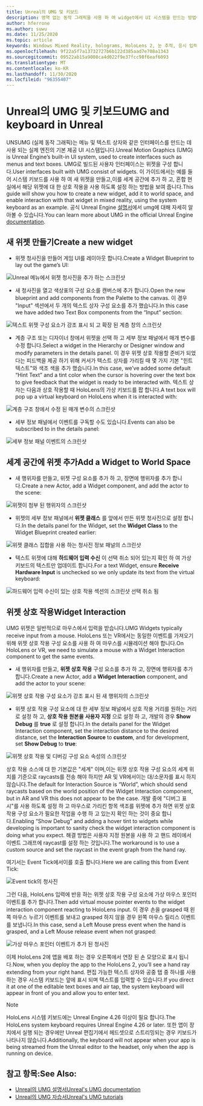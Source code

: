 ```yaml
---
title: Unreal의 UMG 및 키보드
description: 영역 없는 동작 그래픽을 사용 하 여 widget에서 UI 시스템을 만드는 방법에 대해 알아봅니다.
author: hferrone
ms.author: suwu
ms.date: 11/25/2020
ms.topic: article
keywords: Windows Mixed Reality, holograms, HoloLens 2, 눈 추적, 응시 입력, 헤드 탑재 디스플레이, Unreal engine, 혼합 현실 헤드셋, windows Mixed reality 헤드셋, 가상 현실 헤드셋, 위젯, UI, UMG, Unreal 움직임 그래픽, Unreal Engine, UE, UE4
ms.openlocfilehash: 9f22a5f7a13732727b6b122d385aad7e708a1343
ms.sourcegitcommit: 09522ab15a9008ca4d022f9e37fcc98f6eaf6093
ms.translationtype: MT
ms.contentlocale: ko-KR
ms.lasthandoff: 11/30/2020
ms.locfileid: "96355407"
---
```

# <a name="umg-and-keyboard-in-unreal"></a><span data-ttu-id="a8b6b-104">Unreal의 UMG 및 키보드</span><span class="sxs-lookup"><span data-stu-id="a8b6b-104">UMG and keyboard in Unreal</span></span>

<span data-ttu-id="a8b6b-105">UNSUMG (실제 동작 그래픽)는 메뉴 및 텍스트 상자와 같은 인터페이스를 만드는 데 사용 되는 실제 엔진의 기본 제공 UI 시스템입니다.</span><span class="sxs-lookup"><span data-stu-id="a8b6b-105">Unreal Motion Graphics (UMG) is Unreal Engine’s built-in UI system, used to create interfaces such as menus and text boxes.</span></span> <span data-ttu-id="a8b6b-106">UMG로 빌드된 사용자 인터페이스는 위젯을 구성 합니다.</span><span class="sxs-lookup"><span data-stu-id="a8b6b-106">User interfaces built with UMG consist of widgets.</span></span> <span data-ttu-id="a8b6b-107">이 가이드에서는 예를 들어 시스템 키보드를 사용 하 여 새 위젯을 만들고,이를 세계 공간에 추가 하 고, 혼합 현실에서 해당 위젯에 대 한 상호 작용을 사용 하도록 설정 하는 방법을 보여 줍니다.</span><span class="sxs-lookup"><span data-stu-id="a8b6b-107">This guide will show you how to create a new widget, add it to world space, and enable interaction with that widget in mixed reality, using the system keyboard as an example.</span></span> <span data-ttu-id="a8b6b-108">공식 Unreal Engine [설명서](https://docs.unrealengine.com/en-US/Engine/UMG/index.html)에서 umg에 대해 자세히 알아볼 수 있습니다.</span><span class="sxs-lookup"><span data-stu-id="a8b6b-108">You can learn more about UMG in the official Unreal Engine [documentation](https://docs.unrealengine.com/en-US/Engine/UMG/index.html).</span></span> 

## <a name="create-a-new-widget"></a><span data-ttu-id="a8b6b-109">새 위젯 만들기</span><span class="sxs-lookup"><span data-stu-id="a8b6b-109">Create a new widget</span></span>

- <span data-ttu-id="a8b6b-110">위젯 청사진을 만들어 게임 UI를 레이아웃 합니다.</span><span class="sxs-lookup"><span data-stu-id="a8b6b-110">Create a Widget Blueprint to lay out the game’s UI:</span></span>

![Unreal 메뉴에서 위젯 청사진을 추가 하는 스크린샷](images/unreal-umg-img-01.png)

- <span data-ttu-id="a8b6b-112">새 청사진을 열고 색상표의 구성 요소를 캔버스에 추가 합니다.</span><span class="sxs-lookup"><span data-stu-id="a8b6b-112">Open the new blueprint and add components from the Palette to the canvas.</span></span>  <span data-ttu-id="a8b6b-113">이 경우 "Input" 섹션에서 두 개의 텍스트 상자 구성 요소를 추가 했습니다.</span><span class="sxs-lookup"><span data-stu-id="a8b6b-113">In this case we have added two Text Box components from the “Input” section:</span></span>

![텍스트 위젯 구성 요소가 강조 표시 되 고 확장 된 계층 창의 스크린샷](images/unreal-umg-img-02.png)

- <span data-ttu-id="a8b6b-115">계층 구조 또는 디자이너 창에서 위젯을 선택 하 고 세부 정보 패널에서 매개 변수를 수정 합니다.</span><span class="sxs-lookup"><span data-stu-id="a8b6b-115">Select a widget in the Hierarchy or Designer window and modify parameters in the details panel.</span></span>  <span data-ttu-id="a8b6b-116">이 경우 위젯 상호 작용할 준비가 되었다는 피드백을 제공 하기 위해 커서가 텍스트 상자를 가리킬 때 몇 가지 기본 "힌트 텍스트"와 색조 색을 추가 했습니다.</span><span class="sxs-lookup"><span data-stu-id="a8b6b-116">In this case, we’ve added some default “Hint Text” and a tint color when the cursor is hovering over the text box to give feedback that the widget is ready to be interacted with.</span></span>  <span data-ttu-id="a8b6b-117">텍스트 상자는 다음과 상호 작용할 때 HoloLens의 가상 키보드를 팝 합니다.</span><span class="sxs-lookup"><span data-stu-id="a8b6b-117">A text box will pop up a virtual keyboard on HoloLens when it is interacted with:</span></span>

![계층 구조 창에서 수정 된 매개 변수의 스크린샷](images/unreal-umg-img-03.png)

- <span data-ttu-id="a8b6b-119">세부 정보 패널에서 이벤트를 구독할 수도 있습니다.</span><span class="sxs-lookup"><span data-stu-id="a8b6b-119">Events can also be subscribed to in the details panel:</span></span>

![세부 정보 패널 이벤트의 스크린샷](images/unreal-umg-img-04.png)

## <a name="add-a-widget-to-world-space"></a><span data-ttu-id="a8b6b-121">세계 공간에 위젯 추가</span><span class="sxs-lookup"><span data-stu-id="a8b6b-121">Add a Widget to World Space</span></span>

- <span data-ttu-id="a8b6b-122">새 행위자를 만들고, 위젯 구성 요소를 추가 하 고, 장면에 행위자를 추가 합니다.</span><span class="sxs-lookup"><span data-stu-id="a8b6b-122">Create a new Actor, add a Widget component, and add the actor to the scene:</span></span>

![위젯이 첨부 된 행위자의 스크린샷](images/unreal-umg-img-05.png)

- <span data-ttu-id="a8b6b-124">위젯의 세부 정보 패널에서 **위젯 클래스** 를 앞에서 만든 위젯 청사진으로 설정 합니다.</span><span class="sxs-lookup"><span data-stu-id="a8b6b-124">In the details panel for the Widget, set the **Widget Class** to the Widget Blueprint created earlier:</span></span>

![위젯 클래스 집합을 사용 하는 청사진 정보 패널의 스크린샷](images/unreal-umg-img-06.png)

- <span data-ttu-id="a8b6b-126">텍스트 위젯에 대해 **하드웨어 입력 수신** 이 선택 취소 되어 있는지 확인 하 여 가상 키보드의 텍스트만 업데이트 합니다.</span><span class="sxs-lookup"><span data-stu-id="a8b6b-126">For a text Widget, ensure **Receive Hardware Input** is unchecked so we only update its text from the virtual keyboard:</span></span>

![하드웨어 입력 수신이 있는 상호 작용 섹션의 스크린샷 선택 취소 됨](images/unreal-umg-img-07.png)

## <a name="widget-interaction"></a><span data-ttu-id="a8b6b-128">위젯 상호 작용</span><span class="sxs-lookup"><span data-stu-id="a8b6b-128">Widget Interaction</span></span>

<span data-ttu-id="a8b6b-129">UMG 위젯은 일반적으로 마우스에서 입력을 받습니다.</span><span class="sxs-lookup"><span data-stu-id="a8b6b-129">UMG Widgets typically receive input from a mouse.</span></span>  <span data-ttu-id="a8b6b-130">HoloLens 또는 VR에서는 동일한 이벤트를 가져오기 위해 위젯 상호 작용 구성 요소를 사용 하 여 마우스를 시뮬레이션 해야 합니다.</span><span class="sxs-lookup"><span data-stu-id="a8b6b-130">On HoloLens or VR, we need to simulate a mouse with a Widget Interaction component to get the same events.</span></span>

- <span data-ttu-id="a8b6b-131">새 행위자를 만들고, **위젯 상호 작용** 구성 요소를 추가 하 고, 장면에 행위자를 추가 합니다.</span><span class="sxs-lookup"><span data-stu-id="a8b6b-131">Create a new Actor, add a **Widget Interaction** component, and add the actor to your scene:</span></span>

![위젯 상호 작용 구성 요소가 강조 표시 된 새 행위자의 스크린샷](images/unreal-umg-img-08.png)

- <span data-ttu-id="a8b6b-133">위젯 상호 작용 구성 요소에 대 한 세부 정보 패널에서 상호 작용 거리를 원하는 거리로 설정 하 고, **상호 작용 원본을** **사용자 지정** 으로 설정 하 고, 개발의 경우 **Show Debug** 를 **true** 로 설정 합니다.</span><span class="sxs-lookup"><span data-stu-id="a8b6b-133">In the details panel for the Widget Interaction component, set the interaction distance to the desired distance, set the **Interaction Source** to **custom**, and for development, set **Show Debug** to **true**:</span></span>

![위젯 상호 작용 및 디버깅 구성 요소 속성의 스크린샷](images/unreal-umg-img-09.png)

<span data-ttu-id="a8b6b-135">상호 작용 소스에 대 한 기본값은 "세계" 이며,이는 위젯 상호 작용 구성 요소의 세계 위치를 기준으로 raycasts를 전송 해야 하지만 AR 및 VR에서이는 대/소문자를 표시 하지 않습니다.</span><span class="sxs-lookup"><span data-stu-id="a8b6b-135">The default for Interaction Source is “World”, which should send raycasts based on the world position of the Widget Interaction component, but in AR and VR this does not appear to be the case.</span></span>  <span data-ttu-id="a8b6b-136">개발 중에 "디버그 표시"를 사용 하도록 설정 하 고 마우스로 가리킨 항목 색조를 위젯에 추가 하면 위젯 상호 작용 구성 요소가 필요한 작업을 수행 하 고 있는지 확인 하는 것이 중요 합니다.</span><span class="sxs-lookup"><span data-stu-id="a8b6b-136">Enabling “Show Debug” and adding a hover tint to widgets while developing is important to sanity check the widget interaction component is doing what you expect.</span></span>  <span data-ttu-id="a8b6b-137">해결 방법은 사용자 지정 원본을 사용 하 고 핸드 레이에서 이벤트 그래프에 raycast를 설정 하는 것입니다.</span><span class="sxs-lookup"><span data-stu-id="a8b6b-137">The workaround is to use a custom source and set the raycast in the event graph from the hand ray.</span></span>  

<span data-ttu-id="a8b6b-138">여기서는 Event Tick에서이를 호출 합니다.</span><span class="sxs-lookup"><span data-stu-id="a8b6b-138">Here we are calling this from Event Tick:</span></span>

![Event tick의 청사진](images/unreal-umg-img-10.png)

<span data-ttu-id="a8b6b-140">그런 다음, HoloLens 입력에 반응 하는 위젯 상호 작용 구성 요소에 가상 마우스 포인터 이벤트를 추가 합니다.</span><span class="sxs-lookup"><span data-stu-id="a8b6b-140">Then add virtual mouse pointer events to the widget interaction component reacting to HoloLens input.</span></span>  <span data-ttu-id="a8b6b-141">이 경우 손을 grasped 때 왼쪽 마우스 누르기 이벤트를 보내고 grasped 하지 않을 경우 왼쪽 마우스 릴리스 이벤트를 보냅니다.</span><span class="sxs-lookup"><span data-stu-id="a8b6b-141">In this case, send a Left Mouse press event when the hand is grasped, and a Left Mouse release event when not grasped:</span></span>

![가상 마우스 포인터 이벤트가 추가 된 청사진](images/unreal-umg-img-13.png)

<span data-ttu-id="a8b6b-143">이제 HoloLens 2에 앱을 배포 하는 경우 오른쪽에서 연장 된 손 모양으로 표시 됩니다.</span><span class="sxs-lookup"><span data-stu-id="a8b6b-143">Now, when you deploy the app to the HoloLens 2, you’ll see a hand ray extending from your right hand.</span></span> <span data-ttu-id="a8b6b-144">편집 가능한 텍스트 상자와 공중 탭 중 하나를 사용 하는 경우 시스템 키보드는 앞에 표시 되며 텍스트를 입력할 수 있습니다.</span><span class="sxs-lookup"><span data-stu-id="a8b6b-144">If you direct it at one of the editable text boxes and air tap, the system keyboard will appear in front of you and allow you to enter text.</span></span> 
 
> [!NOTE]
> <span data-ttu-id="a8b6b-145">HoloLens 시스템 키보드에는 Unreal Engine 4.26 이상이 필요 합니다.</span><span class="sxs-lookup"><span data-stu-id="a8b6b-145">The HoloLens system keyboard requires Unreal Engine 4.26 or later.</span></span> <span data-ttu-id="a8b6b-146">또한 앱이 장치에서 실행 되는 경우에만 Unreal 편집기에서 헤드셋으로 스트리밍되는 경우 키보드가 나타나지 않습니다.</span><span class="sxs-lookup"><span data-stu-id="a8b6b-146">Additionally, the keyboard will not appear when your app is being streamed from the Unreal editor to the headset, only when the app is running on device.</span></span>

## <a name="see-also"></a><span data-ttu-id="a8b6b-147">참고 항목:</span><span class="sxs-lookup"><span data-stu-id="a8b6b-147">See Also:</span></span>
* [<span data-ttu-id="a8b6b-148">Unreal의 UMG 설명서</span><span class="sxs-lookup"><span data-stu-id="a8b6b-148">Unreal's UMG documentation</span></span>](https://docs.unrealengine.com/Engine/UMG/index.html)
* [<span data-ttu-id="a8b6b-149">Unreal의 UMG 자습서</span><span class="sxs-lookup"><span data-stu-id="a8b6b-149">Unreal's UMG tutorials</span></span>](https://docs.unrealengine.com/Programming/Tutorials/UMG/index.html)
